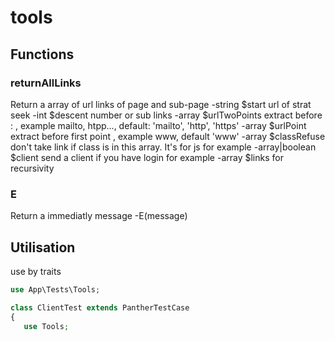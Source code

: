 # tools

## Functions

### returnAllLinks

Return a array of url links of page and sub-page
-string $start url of strat seek
-int $descent number or sub links
-array $urlTwoPoints extract before : , example mailto, htpp..., default: 'mailto', 'http', 'https'
-array $urlPoint extract before first point , example www, default 'www'
-array $classRefuse don't take link if class is in this array. It's for js for example
-array|boolean $client send a client if you have login for example
-array $links for recursivity

### E

Return a immediatly message
-E(message)

## Utilisation

use by traits

```php
use App\Tests\Tools;

class ClientTest extends PantherTestCase
{
   use Tools;
```
